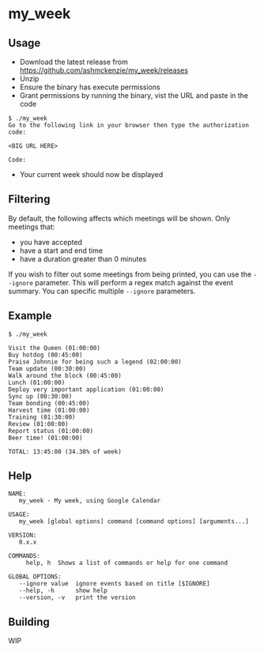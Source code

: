 my_week
=======

Usage
-----

* Download the latest release from https://github.com/ashmckenzie/my_week/releases
* Unzip
* Ensure the binary has execute permissions
* Grant permissions by running the binary, vist the URL and paste in the code

```shell
$ ./my_week
Go to the following link in your browser then type the authorization code:

<BIG URL HERE>

Code:
```
* Your current week should now be displayed

Filtering
---------

By default, the following affects which meetings will be shown.  Only meetings that:

* you have accepted
* have a start and end time
* have a duration greater than 0 minutes

If you wish to filter out some meetings from being printed, you can use the `--ignore` parameter.  This will perform a regex match against the event summary.  You can specific multiple `--ignore` parameters.

Example
-------

```shell
$ ./my_week

Visit the Queen (01:00:00)
Buy hotdog (00:45:00)
Praise Johnnie for being such a legend (02:00:00)
Team update (00:30:00)
Walk around the block (00:45:00)
Lunch (01:00:00)
Deploy very important application (01:00:00)
Sync up (00:30:00)
Team bonding (00:45:00)
Harvest time (01:00:00)
Training (01:30:00)
Review (01:00:00)
Report status (01:00:00)
Beer time! (01:00:00)

TOTAL: 13:45:00 (34.38% of week)

```

Help
----

```shell
NAME:
   my_week - My week, using Google Calendar

USAGE:
   my_week [global options] command [command options] [arguments...]

VERSION:
   0.x.x

COMMANDS:
     help, h  Shows a list of commands or help for one command

GLOBAL OPTIONS:
   --ignore value  ignore events based on title [$IGNORE]
   --help, -h      show help
   --version, -v   print the version
```

Building
--------

WIP
